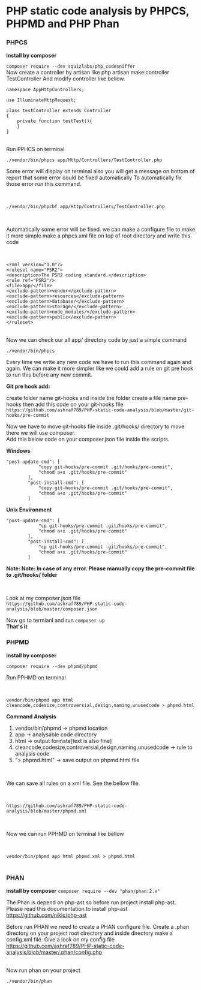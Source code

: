 # PHP static code analysis by PHPCS, PHPMD and PHP Phan

### PHPCS
<b>install by composer</b>

``` composer require --dev squizlabs/php_codesniffer ```
</br>
Now create a controller by artisan like php artisan make:controller TestController 
And modify controller like bellow.
``` 
namespace AppHttpControllers;

use IlluminateHttpRequest;

class testController extends Controller
{
    private function testTest(){
    }
}
```
</br>
Run PPHCS on terminal 

``` ./vendor/bin/phpcs app/Http/Controllers/TestController.php ```
</br>

Some error will display on terminal also you will get a message on bottom of report that some error could be fixed automatically 
To automatically fix those error run this command.

</br>

``` ./vendor/bin/phpcbf app/Http/Controllers/TestController.php ```

</br>

Automatically some error will be fixed.
we can make a configure file to make it more simple
make a phpcs.xml file on top of root directory and write this code 

</br>

```
<?xml version="1.0"?>
<ruleset name="PSR2">    
<description>The PSR2 coding standard.</description>    
<rule ref="PSR2"/>     
<file>app/</file>     
<exclude-pattern>vendor</exclude-pattern>    
<exclude-pattern>resources</exclude-pattern>    
<exclude-pattern>database/</exclude-pattern>    
<exclude-pattern>storage/</exclude-pattern>    
<exclude-pattern>node_modules/</exclude-pattern>
<exclude-pattern>public</exclude-pattern>
</ruleset>
```
</br>
Now we can check our all app/ directory code by just a simple command 
</br>

``` ./vendor/bin/phpcs ```

Every time we write any new code we have to run this command again and again. 
We can make it more simpler like we could add a rule on git pre hook to run this before any new commit.

<b>Git pre hook add: </b>

create folder name git-hooks and inside the folder create a file name pre-hooks
then add this code on your git-hooks file 
</br>
``` https://github.com/ashraf789/PHP-static-code-analysis/blob/master/git-hooks/pre-commit ```
</br>

Now we have to move git-hooks file inside .git/hooks/ directory to move there we will use composer. 
</br> Add this below code on your composer.json file inside the scripts.
</br>

<b> Windows </b>
```
"post-update-cmd": [
            "copy git-hooks/pre-commit .git/hooks/pre-commit",
            "chmod a+x .git/hooks/pre-commit"
        ],
        "post-install-cmd": [
            "copy git-hooks/pre-commit .git/hooks/pre-commit",
            "chmod a+x .git/hooks/pre-commit"
        ]
```

<b> Unix Environment </b>
```
"post-update-cmd": [
            "cp git-hooks/pre-commit .git/hooks/pre-commit",
            "chmod a+x .git/hooks/pre-commit"
        ],
        "post-install-cmd": [
            "cp git-hooks/pre-commit .git/hooks/pre-commit",
            "chmod a+x .git/hooks/pre-commit"
        ]
```
<b> Note: Note: In case of any error. Please manually copy the pre-commit file to .git/hooks/ folder </b>

</br>

Look at my composer.json file 
</br>
``` https://github.com/ashraf789/PHP-static-code-analysis/blob/master/composer.json ```
</br>

Now go to termianl and run ``` composer up ```
</br>
<b> That's it </b>
</br>


### PHPMD
<b>install by composer</b>

``` composer require --dev phpmd/phpmd ```
</br>

Run PPHMD on terminal 

</br>

``` vendor/bin/phpmd app html cleancode,codesize,controversial,design,naming,unusedcode > phpmd.html ```
</br>

<b> Command Analysis </b>
1. vendor/bin/phpmd -> phpmd location </br>
2. app -> analysable code directory </br>
3. html -> output formate[text is also fine] </br>
4. cleancode,codesize,controversial,design,naming,unusedcode -> rule to analysis code </br>
5. "> phpmd.html" -> save output on phpmd.html file </br>

</br>

We can save all rules on a xml file. See the bellow file.

</br>

``` https://github.com/ashraf789/PHP-static-code-analysis/blob/master/phpmd.xml ```

</br>

Now we can run PPHMD on terminal like bellow 

</br>

``` vendor/bin/phpmd app html phpmd.xml > phpmd.html ```
</br></br>

### PHAN

<b>install by composer</b>
``` composer require --dev "phan/phan:2.x" ```
</br>

The Phan is depend on php-ast so before run project install php-ast. 
</br>
Please read this documentation to install php-ast  
https://github.com/nikic/php-ast
</br>

Before run PHAN we need to create a PHAN configure file. Create a .phan directory on your project root directory and inside directory make a config.xml file. Give a look on my config file https://github.com/ashraf789/PHP-static-code-analysis/blob/master/.phan/config.php

</br>
Now run phan on your project </br>

``` ./vendor/bin/phan ```
